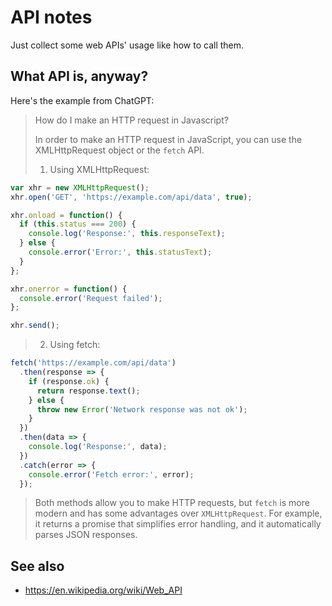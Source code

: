 # API notes

Just collect some web APIs' usage like how to call them.

## What API is, anyway?

Here's the example from ChatGPT:

> How do I make an HTTP request in Javascript?
> 
> In order to make an HTTP request in JavaScript, you can use the XMLHttpRequest object or the `fetch` API.
> 
> 1. Using XMLHttpRequest:

```js
var xhr = new XMLHttpRequest();
xhr.open('GET', 'https://example.com/api/data', true);

xhr.onload = function() {
  if (this.status === 200) {
    console.log('Response:', this.responseText);
  } else {
    console.error('Error:', this.statusText);
  }
};

xhr.onerror = function() {
  console.error('Request failed');
};

xhr.send();
```

> 2. Using fetch:

```js
fetch('https://example.com/api/data')
  .then(response => {
    if (response.ok) {
      return response.text();
    } else {
      throw new Error('Network response was not ok');
    }
  })
  .then(data => {
    console.log('Response:', data);
  })
  .catch(error => {
    console.error('Fetch error:', error);
  });
```

> Both methods allow you to make HTTP requests, but `fetch` is more modern and has some advantages over `XMLHttpRequest`. For example, it returns a promise that simplifies error handling, and it automatically parses JSON responses.

## See also

* <https://en.wikipedia.org/wiki/Web_API>
